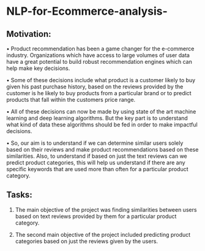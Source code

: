 # NLP-for-Ecommerce-analysis-

## Motivation:

• Product recommendation has been a game changer for the e-commerce industry. Organizations which have access to large volumes of user data have a great potential to build robust recommendation engines which can help make key decisions. 

• Some of these decisions include what product is a customer likely to buy given his past purchase history, based on the reviews provided by the customer is he likely to buy products from a particular brand or to predict products that fall within the customers price range. 

• All of these decisions can now be made by using state of the art machine learning and deep learning algorithms. But the key part is to understand what kind of data these algorithms should be fed in order to make impactful decisions. 

• So, our aim is to understand if we can determine similar users solely based on their reviews and make product recommendations based on these similarities. Also, to understand if based on just the text reviews can we predict product categories, this will help us understand if there are any specific keywords that are used more than often for a particular product category. 

## Tasks:
1.	The main objective of the project was finding similarities between users based on text reviews provided by them for a particular product category. 

2.	The second main objective of the project included predicting product categories based on just the reviews given by the users.
